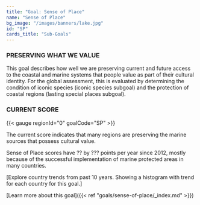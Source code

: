 ```yaml
---
title: "Goal: Sense of Place"
name: "Sense of Place"
bg_image: "/images/banners/lake.jpg"
id: "SP"
cards_title: "Sub-Goals"
---
```


### PRESERVING WHAT WE VALUE

This goal describes how well we are preserving current and future access to the coastal and marine systems that people value as part of their cultural identity. For the global assessment, this is evaluated by determining the condition of iconic species (iconic species subgoal) and the protection of coastal regions (lasting special places subgoal).

### CURRENT SCORE

{{< gauge regionId="0" goalCode="SP" >}}

The current score indicates that many regions are preserving the marine sources that possess cultural value.


Sense of Place scores have ?? by ??? points per year since 2012, mostly because of the successful implementation of marine protected areas in many countries.

[Explore country trends from past 10 years. Showing a histogram with trend for each country for this goal.]


[Learn more about this goal]({{< ref "goals/sense-of-place/_index.md" >}})
